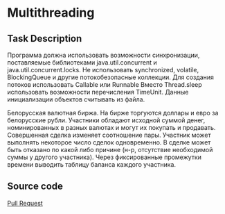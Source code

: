# Multithreading

## Task Description
Программа должна использовать возможности синхронизации, поставляемые библиотеками java.util.concurrent и java.util.concurrent.locks. Не использовать synchronized, volatile, BlockingQueue и другие потокобезопасные коллекции. 
Для создания потоков использовать Callable или Runnable 
Вместо Thread.sleep использовать возможности перечисления TimeUnit. 
Данные инициализации объектов считывать из файла.

Белорусская валютная биржа. На бирже торгуются доллары и евро за белорусские рубли. Участники обладают исходной суммой денег, номинированных в разных валютах и могут их покупать и продавать. Совершенная сделка изменяет соотношение пары. Участник может выполнять некоторое число сделок одновременно. В сделке может быть отказано по какой либо причине (н-р, отсутствие необходимой суммы у другого участника). Через фиксированные промежутки времени выводить таблицу баланса каждого участника. 

## Source code
[Pull Request](https://github.com/Foltrex/Multithreading/pull/2)